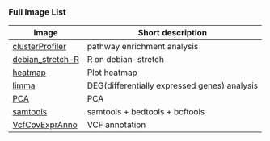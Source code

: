 ### Full Image List  
| Image | Short description |  
| --- | --- |
| [clusterProfiler](./RNA/clusterProfiler) | pathway enrichment analysis |
| [debian_stretch-R](./debian_stretch-R) | R on debian-stretch |  
| [heatmap](./R-Plot/Heatmap/) | Plot heatmap |
| [limma](./RNA/limma) | DEG(differentially expressed genes) analysis |  
| [PCA](./MultivariateAnalysis/PCA) | PCA |
| [samtools](./BasicTools/samtools) | samtools + bedtools + bcftools |   
| [VcfCovExprAnno](./VcfCovExprAnno/) | VCF annotation |  
